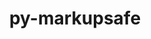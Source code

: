 ---
title: "py-markupsafe"
layout: cache
categories: [package, develop]
meta: {"compilers": ["apple-clang@16.0.0", "gcc@11.1.0", "gcc@11.4.0", "gcc@13.2.0", "intel-oneapi-compilers@2025.1.0"], "num_specs": 210, "num_specs_by_stack": {"data-vis-sdk": 11, "e4s": 56, "e4s-neoverse-v2": 11, "e4s-oneapi": 6, "e4s-rocm-external": 10, "hep": 11, "ml-darwin-aarch64-mps": 31, "ml-linux-aarch64-cpu": 41, "ml-linux-aarch64-cuda": 41, "ml-linux-x86_64-cpu": 41, "ml-linux-x86_64-cuda": 41, "ml-linux-x86_64-rocm": 31, "root": 210}, "oss": ["sequoia", "ubuntu20.04", "ubuntu22.04", "ubuntu24.04"], "platforms": ["darwin", "linux"], "stacks": ["data-vis-sdk", "e4s", "e4s-neoverse-v2", "e4s-oneapi", "e4s-rocm-external", "hep", "ml-darwin-aarch64-mps", "ml-linux-aarch64-cpu", "ml-linux-aarch64-cuda", "ml-linux-x86_64-cpu", "ml-linux-x86_64-cuda", "ml-linux-x86_64-rocm", "root"], "targets": ["aarch64", "neoverse_v2", "x86_64_v3"], "versions": ["2.1.3"]}
spec_details: [{"compiler": "gcc@11.4.0", "hash": "224thep3v773mjibxhs3lpdj3agbklrx", "os": "ubuntu22.04", "platform": "linux", "size": "-", "stacks": ["e4s-neoverse-v2", "root"], "target": "neoverse_v2", "variants": ["build_system=python_pip"], "versions": ["2.1.3"]}, {"compiler": "gcc@11.1.0", "hash": "2jwjsnuathxgr62hbeaunbtrkv5g4adb", "os": "ubuntu20.04", "platform": "linux", "size": "-", "stacks": ["data-vis-sdk", "root"], "target": "x86_64_v3", "variants": ["build_system=python_pip"], "versions": ["2.1.3"]}, {"compiler": "intel-oneapi-compilers@2025.1.0", "hash": "2qmpkh5tdq44lmvtic3qrk623e67roim", "os": "ubuntu22.04", "platform": "linux", "size": "-", "stacks": ["e4s-oneapi", "root"], "target": "x86_64_v3", "variants": ["build_system=python_pip"], "versions": ["2.1.3"]}, {"compiler": "gcc@11.4.0", "hash": "2smnhwb7oxgmlbcikeu6jq4okaecnqss", "os": "ubuntu22.04", "platform": "linux", "size": "-", "stacks": ["e4s", "root"], "target": "x86_64_v3", "variants": ["build_system=python_pip"], "versions": ["2.1.3"]}, {"compiler": "gcc@11.4.0", "hash": "2tjfme3p2w5k26lrys5h2haemuya656h", "os": "ubuntu22.04", "platform": "linux", "size": "-", "stacks": ["e4s", "root"], "target": "x86_64_v3", "variants": ["build_system=python_pip"], "versions": ["2.1.3"]}, {"compiler": "gcc@11.1.0", "hash": "2wsytorttp7riehgnyqlnzzu5m5zxsvt", "os": "ubuntu20.04", "platform": "linux", "size": "-", "stacks": ["data-vis-sdk", "root"], "target": "x86_64_v3", "variants": ["build_system=python_pip"], "versions": ["2.1.3"]}, {"compiler": "gcc@11.1.0", "hash": "2xg64vv3f6jr4kso3lqkwmxhwia4y7mu", "os": "ubuntu20.04", "platform": "linux", "size": "-", "stacks": ["data-vis-sdk", "root"], "target": "x86_64_v3", "variants": ["build_system=python_pip"], "versions": ["2.1.3"]}, {"compiler": "gcc@13.2.0", "hash": "32edgx5nroohrv2kzv5ujzmaf5s727yl", "os": "ubuntu24.04", "platform": "linux", "size": "-", "stacks": ["ml-linux-aarch64-cpu", "ml-linux-aarch64-cuda", "root"], "target": "aarch64", "variants": ["build_system=python_pip"], "versions": ["2.1.3"]}, {"compiler": "gcc@11.4.0", "hash": "36uw2ekklvt46s44zbnf6rwje6uk7po5", "os": "ubuntu22.04", "platform": "linux", "size": "-", "stacks": ["e4s", "e4s-rocm-external", "root"], "target": "x86_64_v3", "variants": ["build_system=python_pip"], "versions": ["2.1.3"]}, {"compiler": "gcc@11.4.0", "hash": "3gwygxxfvewhzlf3vx4aygtv6mr5xzgz", "os": "ubuntu22.04", "platform": "linux", "size": "-", "stacks": ["e4s", "root"], "target": "x86_64_v3", "variants": ["build_system=python_pip"], "versions": ["2.1.3"]}, {"compiler": "gcc@11.4.0", "hash": "3lzbd4ctjxuq6qaupppblnc574ztyncp", "os": "ubuntu22.04", "platform": "linux", "size": "-", "stacks": ["e4s", "root"], "target": "x86_64_v3", "variants": ["build_system=python_pip"], "versions": ["2.1.3"]}, {"compiler": "apple-clang@16.0.0", "hash": "3mhat65zjftvy2npe6ujkkzx3lshzoro", "os": "sequoia", "platform": "darwin", "size": "-", "stacks": ["ml-darwin-aarch64-mps", "root"], "target": "aarch64", "variants": ["build_system=python_pip"], "versions": ["2.1.3"]}, {"compiler": "gcc@13.2.0", "hash": "3o6fnu22y4smmvnj5mfzo4uabyrpbzap", "os": "ubuntu24.04", "platform": "linux", "size": "-", "stacks": ["ml-linux-aarch64-cpu", "ml-linux-aarch64-cuda", "root"], "target": "aarch64", "variants": ["build_system=python_pip"], "versions": ["2.1.3"]}, {"compiler": "apple-clang@16.0.0", "hash": "3pp5pdk37x3i4zg7ihwa4joazdrrlwrk", "os": "sequoia", "platform": "darwin", "size": "-", "stacks": ["ml-darwin-aarch64-mps", "root"], "target": "aarch64", "variants": ["build_system=python_pip"], "versions": ["2.1.3"]}, {"compiler": "gcc@13.2.0", "hash": "3rz67mzjninwptd4s4qqvejpbyitysln", "os": "ubuntu24.04", "platform": "linux", "size": "-", "stacks": ["ml-linux-x86_64-cpu", "ml-linux-x86_64-cuda", "root"], "target": "x86_64_v3", "variants": ["build_system=python_pip"], "versions": ["2.1.3"]}, {"compiler": "gcc@13.2.0", "hash": "3ss4qjdtqnj5chcsddes3zre5a5sv5fc", "os": "ubuntu24.04", "platform": "linux", "size": "-", "stacks": ["ml-linux-aarch64-cpu", "ml-linux-aarch64-cuda", "root"], "target": "aarch64", "variants": ["build_system=python_pip"], "versions": ["2.1.3"]}, {"compiler": "gcc@11.4.0", "hash": "3zhlrqcolokmtpqq4hwkyyyezum4wlfk", "os": "ubuntu22.04", "platform": "linux", "size": "-", "stacks": ["e4s", "root"], "target": "x86_64_v3", "variants": ["build_system=python_pip"], "versions": ["2.1.3"]}, {"compiler": "apple-clang@16.0.0", "hash": "4bshzfnqpvxtfmqjvyg63rzh5hihj4gq", "os": "sequoia", "platform": "darwin", "size": "-", "stacks": ["ml-darwin-aarch64-mps", "root"], "target": "aarch64", "variants": ["build_system=python_pip"], "versions": ["2.1.3"]}, {"compiler": "apple-clang@16.0.0", "hash": "4kq4s6ybheobqsqzujghvmjjd3up3ouh", "os": "sequoia", "platform": "darwin", "size": "-", "stacks": ["ml-darwin-aarch64-mps", "root"], "target": "aarch64", "variants": ["build_system=python_pip"], "versions": ["2.1.3"]}, {"compiler": "gcc@11.4.0", "hash": "4uujp75jvbt2rxfjh7lnncb32ltesjkp", "os": "ubuntu22.04", "platform": "linux", "size": "-", "stacks": ["e4s-neoverse-v2", "root"], "target": "neoverse_v2", "variants": ["build_system=python_pip"], "versions": ["2.1.3"]}, {"compiler": "gcc@13.2.0", "hash": "4z27ylufeuhilwyo3up2mwwdjws72hjc", "os": "ubuntu24.04", "platform": "linux", "size": "-", "stacks": ["ml-linux-x86_64-cpu", "ml-linux-x86_64-cuda", "ml-linux-x86_64-rocm", "root"], "target": "x86_64_v3", "variants": ["build_system=python_pip"], "versions": ["2.1.3"]}, {"compiler": "gcc@13.2.0", "hash": "4z54w7c2yxjzlureygv4mpsgqwaaelbw", "os": "ubuntu24.04", "platform": "linux", "size": "-", "stacks": ["ml-linux-aarch64-cpu", "ml-linux-aarch64-cuda", "root"], "target": "aarch64", "variants": ["build_system=python_pip"], "versions": ["2.1.3"]}, {"compiler": "gcc@13.2.0", "hash": "5kdcwdur76h74nmd4bcahmptbgw3szeq", "os": "ubuntu24.04", "platform": "linux", "size": "-", "stacks": ["ml-linux-x86_64-cpu", "ml-linux-x86_64-cuda", "ml-linux-x86_64-rocm", "root"], "target": "x86_64_v3", "variants": ["build_system=python_pip"], "versions": ["2.1.3"]}, {"compiler": "gcc@13.2.0", "hash": "5kqhjj7hvnguksmaeb66xpst2lv3dg7s", "os": "ubuntu24.04", "platform": "linux", "size": "-", "stacks": ["ml-linux-aarch64-cpu", "ml-linux-aarch64-cuda", "root"], "target": "aarch64", "variants": ["build_system=python_pip"], "versions": ["2.1.3"]}, {"compiler": "apple-clang@16.0.0", "hash": "5ri5iyyijwbncpnqojlcs527kfcszty7", "os": "sequoia", "platform": "darwin", "size": "-", "stacks": ["ml-darwin-aarch64-mps", "root"], "target": "aarch64", "variants": ["build_system=python_pip"], "versions": ["2.1.3"]}, {"compiler": "gcc@11.4.0", "hash": "5ss3yok6cadwppmlcywq56d4kmf4shkc", "os": "ubuntu22.04", "platform": "linux", "size": "-", "stacks": ["e4s", "root"], "target": "x86_64_v3", "variants": ["build_system=python_pip"], "versions": ["2.1.3"]}, {"compiler": "gcc@11.4.0", "hash": "5t5dxicsysbdh2cy33r7u33pt4n4jhjr", "os": "ubuntu22.04", "platform": "linux", "size": "-", "stacks": ["e4s", "root"], "target": "x86_64_v3", "variants": ["build_system=python_pip"], "versions": ["2.1.3"]}, {"compiler": "intel-oneapi-compilers@2025.1.0", "hash": "5vs7ljgvnjtvt6qaw352xs7bxfucghu4", "os": "ubuntu22.04", "platform": "linux", "size": "-", "stacks": ["e4s-oneapi", "root"], "target": "x86_64_v3", "variants": ["build_system=python_pip"], "versions": ["2.1.3"]}, {"compiler": "intel-oneapi-compilers@2025.1.0", "hash": "5wzpiiyg5vgr5wt4lxojajdcs6h5lgr6", "os": "ubuntu22.04", "platform": "linux", "size": "-", "stacks": ["e4s-oneapi", "root"], "target": "x86_64_v3", "variants": ["build_system=python_pip"], "versions": ["2.1.3"]}, {"compiler": "gcc@11.4.0", "hash": "62ednhokawaza6sylorcizdnta5wgy7f", "os": "ubuntu22.04", "platform": "linux", "size": "-", "stacks": ["e4s-neoverse-v2", "root"], "target": "neoverse_v2", "variants": ["build_system=python_pip"], "versions": ["2.1.3"]}, {"compiler": "gcc@11.4.0", "hash": "6csh7k4hcnckjnc6l4l5ebflapkhcm6v", "os": "ubuntu22.04", "platform": "linux", "size": "-", "stacks": ["e4s", "root"], "target": "x86_64_v3", "variants": ["build_system=python_pip"], "versions": ["2.1.3"]}, {"compiler": "gcc@13.2.0", "hash": "6gm4lajw6de7tpmaiwuyvcdnqcdqpkgd", "os": "ubuntu24.04", "platform": "linux", "size": "-", "stacks": ["ml-linux-x86_64-cpu", "ml-linux-x86_64-cuda", "root"], "target": "x86_64_v3", "variants": ["build_system=python_pip"], "versions": ["2.1.3"]}, {"compiler": "gcc@13.2.0", "hash": "6r7taran2kh226aocqlwgzvfiwci6bfu", "os": "ubuntu24.04", "platform": "linux", "size": "-", "stacks": ["ml-linux-aarch64-cpu", "ml-linux-aarch64-cuda", "root"], "target": "aarch64", "variants": ["build_system=python_pip"], "versions": ["2.1.3"]}, {"compiler": "apple-clang@16.0.0", "hash": "6toyd7vwrelkk45hkb53rengcbwknwtj", "os": "sequoia", "platform": "darwin", "size": "-", "stacks": ["ml-darwin-aarch64-mps", "root"], "target": "aarch64", "variants": ["build_system=python_pip"], "versions": ["2.1.3"]}, {"compiler": "gcc@13.2.0", "hash": "6yqoaulsy6rkanfmznk7f6ejta5kipow", "os": "ubuntu24.04", "platform": "linux", "size": "-", "stacks": ["ml-linux-x86_64-cpu", "ml-linux-x86_64-cuda", "ml-linux-x86_64-rocm", "root"], "target": "x86_64_v3", "variants": ["build_system=python_pip"], "versions": ["2.1.3"]}, {"compiler": "gcc@13.2.0", "hash": "72i6qoqqymwd3vligzi2doozn54t6erp", "os": "ubuntu24.04", "platform": "linux", "size": "-", "stacks": ["ml-linux-aarch64-cpu", "ml-linux-aarch64-cuda", "root"], "target": "aarch64", "variants": ["build_system=python_pip"], "versions": ["2.1.3"]}, {"compiler": "intel-oneapi-compilers@2025.1.0", "hash": "77dl33a2inczvbyr3hhfe7wkuhj7tmlq", "os": "ubuntu22.04", "platform": "linux", "size": "-", "stacks": ["e4s-oneapi", "root"], "target": "x86_64_v3", "variants": ["build_system=python_pip"], "versions": ["2.1.3"]}, {"compiler": "gcc@13.2.0", "hash": "7bbdkybogs4fczzhhbit7qotesqk23lb", "os": "ubuntu24.04", "platform": "linux", "size": "-", "stacks": ["ml-linux-x86_64-cpu", "ml-linux-x86_64-cuda", "ml-linux-x86_64-rocm", "root"], "target": "x86_64_v3", "variants": ["build_system=python_pip"], "versions": ["2.1.3"]}, {"compiler": "apple-clang@16.0.0", "hash": "7djwaf7sh2xtpfag2nvln4iv53kcagiv", "os": "sequoia", "platform": "darwin", "size": "-", "stacks": ["ml-darwin-aarch64-mps", "root"], "target": "aarch64", "variants": ["build_system=python_pip"], "versions": ["2.1.3"]}, {"compiler": "gcc@13.2.0", "hash": "7lmvxngzuxud3z7m4xkr2efnf63rmi6s", "os": "ubuntu24.04", "platform": "linux", "size": "-", "stacks": ["ml-linux-aarch64-cpu", "ml-linux-aarch64-cuda", "root"], "target": "aarch64", "variants": ["build_system=python_pip"], "versions": ["2.1.3"]}, {"compiler": "gcc@11.4.0", "hash": "ab62li365aio7we4mpd6li6l2o2cptei", "os": "ubuntu22.04", "platform": "linux", "size": "-", "stacks": ["e4s", "e4s-rocm-external", "root"], "target": "x86_64_v3", "variants": ["build_system=python_pip"], "versions": ["2.1.3"]}, {"compiler": "gcc@11.4.0", "hash": "adzixrwujvzmdpsifze2ez6twffb3hh5", "os": "ubuntu22.04", "platform": "linux", "size": "-", "stacks": ["e4s", "root"], "target": "x86_64_v3", "variants": ["build_system=python_pip"], "versions": ["2.1.3"]}, {"compiler": "gcc@13.2.0", "hash": "ahgpg3r765ahxbpzeanjr74o6cxtzuoj", "os": "ubuntu24.04", "platform": "linux", "size": "-", "stacks": ["ml-linux-x86_64-cpu", "ml-linux-x86_64-cuda", "ml-linux-x86_64-rocm", "root"], "target": "x86_64_v3", "variants": ["build_system=python_pip"], "versions": ["2.1.3"]}, {"compiler": "gcc@11.4.0", "hash": "al3mqyp5ksb34tnyf6eaxeujusruf4z5", "os": "ubuntu22.04", "platform": "linux", "size": "-", "stacks": ["hep", "root"], "target": "x86_64_v3", "variants": ["build_system=python_pip"], "versions": ["2.1.3"]}, {"compiler": "gcc@11.4.0", "hash": "anzh2lsx5jphmnwoynlqyraovpnsewmj", "os": "ubuntu22.04", "platform": "linux", "size": "-", "stacks": ["e4s", "root"], "target": "x86_64_v3", "variants": ["build_system=python_pip"], "versions": ["2.1.3"]}, {"compiler": "gcc@11.4.0", "hash": "bdo53cu6xo6nbyhyqra5hudvo5wwekid", "os": "ubuntu22.04", "platform": "linux", "size": "-", "stacks": ["e4s", "root"], "target": "x86_64_v3", "variants": ["build_system=python_pip"], "versions": ["2.1.3"]}, {"compiler": "gcc@13.2.0", "hash": "bkbfn65idwxvjcntjukqjuxhlui3k6yi", "os": "ubuntu24.04", "platform": "linux", "size": "-", "stacks": ["ml-linux-aarch64-cpu", "ml-linux-aarch64-cuda", "root"], "target": "aarch64", "variants": ["build_system=python_pip"], "versions": ["2.1.3"]}, {"compiler": "gcc@11.4.0", "hash": "bl2fk54cyacc53h6s54suzggykzfmnkm", "os": "ubuntu22.04", "platform": "linux", "size": "-", "stacks": ["e4s", "root"], "target": "x86_64_v3", "variants": ["build_system=python_pip"], "versions": ["2.1.3"]}, {"compiler": "gcc@11.4.0", "hash": "blchrlihuipjg4sp3g5gjpjqnlncysdg", "os": "ubuntu22.04", "platform": "linux", "size": "-", "stacks": ["e4s-neoverse-v2", "root"], "target": "neoverse_v2", "variants": ["build_system=python_pip"], "versions": ["2.1.3"]}, {"compiler": "gcc@11.4.0", "hash": "bsndo54knwzd4n2ktjmswqytfazfvh2h", "os": "ubuntu22.04", "platform": "linux", "size": "-", "stacks": ["e4s", "root"], "target": "x86_64_v3", "variants": ["build_system=python_pip"], "versions": ["2.1.3"]}, {"compiler": "gcc@13.2.0", "hash": "bszi5dplebuhkxtt4vukastp2skvmbvh", "os": "ubuntu24.04", "platform": "linux", "size": "-", "stacks": ["ml-linux-x86_64-cpu", "ml-linux-x86_64-cuda", "ml-linux-x86_64-rocm", "root"], "target": "x86_64_v3", "variants": ["build_system=python_pip"], "versions": ["2.1.3"]}, {"compiler": "gcc@11.4.0", "hash": "btjixfzifwmdpixx2quj2zff2hr7kzi6", "os": "ubuntu22.04", "platform": "linux", "size": "-", "stacks": ["e4s", "root"], "target": "x86_64_v3", "variants": ["build_system=python_pip"], "versions": ["2.1.3"]}, {"compiler": "gcc@13.2.0", "hash": "btni7sa44unqdxedxk4zxg27oyjt5d5j", "os": "ubuntu24.04", "platform": "linux", "size": "-", "stacks": ["ml-linux-x86_64-cpu", "ml-linux-x86_64-cuda", "ml-linux-x86_64-rocm", "root"], "target": "x86_64_v3", "variants": ["build_system=python_pip"], "versions": ["2.1.3"]}, {"compiler": "gcc@13.2.0", "hash": "btxrau5iippcd6mguneop2ko4yomufwl", "os": "ubuntu24.04", "platform": "linux", "size": "-", "stacks": ["ml-linux-aarch64-cpu", "ml-linux-aarch64-cuda", "root"], "target": "aarch64", "variants": ["build_system=python_pip"], "versions": ["2.1.3"]}, {"compiler": "gcc@11.4.0", "hash": "bvwmc472ulou3t23irftdnrxc2pp3eac", "os": "ubuntu22.04", "platform": "linux", "size": "-", "stacks": ["e4s", "e4s-rocm-external", "root"], "target": "x86_64_v3", "variants": ["build_system=python_pip"], "versions": ["2.1.3"]}, {"compiler": "gcc@11.4.0", "hash": "c7ycbm3c62fvrfvyabbseixs5djlqif4", "os": "ubuntu22.04", "platform": "linux", "size": "-", "stacks": ["e4s", "root"], "target": "x86_64_v3", "variants": ["build_system=python_pip"], "versions": ["2.1.3"]}, {"compiler": "apple-clang@16.0.0", "hash": "clb2yart6j2jsazacq73jv342pqvgdks", "os": "sequoia", "platform": "darwin", "size": "-", "stacks": ["ml-darwin-aarch64-mps", "root"], "target": "aarch64", "variants": ["build_system=python_pip"], "versions": ["2.1.3"]}, {"compiler": "gcc@11.4.0", "hash": "cnzng3lqcksrkhus47vmfxnu6xga7puw", "os": "ubuntu22.04", "platform": "linux", "size": "-", "stacks": ["e4s", "root"], "target": "x86_64_v3", "variants": ["build_system=python_pip"], "versions": ["2.1.3"]}, {"compiler": "gcc@11.4.0", "hash": "cx43cfx53b2rdrizvhfgvi6hvd27nf3e", "os": "ubuntu22.04", "platform": "linux", "size": "-", "stacks": ["e4s", "root"], "target": "x86_64_v3", "variants": ["build_system=python_pip"], "versions": ["2.1.3"]}, {"compiler": "gcc@13.2.0", "hash": "d2zwnzm3h365xjq4naxdqyzlhdywq3j7", "os": "ubuntu24.04", "platform": "linux", "size": "-", "stacks": ["ml-linux-aarch64-cpu", "ml-linux-aarch64-cuda", "root"], "target": "aarch64", "variants": ["build_system=python_pip"], "versions": ["2.1.3"]}, {"compiler": "gcc@11.4.0", "hash": "dnl7qvjf4nokh3djix4rgvvzgndwgvfj", "os": "ubuntu22.04", "platform": "linux", "size": "-", "stacks": ["e4s", "root"], "target": "x86_64_v3", "variants": ["build_system=python_pip"], "versions": ["2.1.3"]}, {"compiler": "gcc@13.2.0", "hash": "dw55lmzhkapyd4v3mvyiybp7amwqcsvv", "os": "ubuntu24.04", "platform": "linux", "size": "-", "stacks": ["ml-linux-aarch64-cpu", "ml-linux-aarch64-cuda", "root"], "target": "aarch64", "variants": ["build_system=python_pip"], "versions": ["2.1.3"]}, {"compiler": "gcc@13.2.0", "hash": "dx4f2wj6uamdinxugyfbv536ruwxqi5m", "os": "ubuntu24.04", "platform": "linux", "size": "-", "stacks": ["ml-linux-aarch64-cpu", "ml-linux-aarch64-cuda", "root"], "target": "aarch64", "variants": ["build_system=python_pip"], "versions": ["2.1.3"]}, {"compiler": "gcc@11.4.0", "hash": "e3paqowo3hzjho5lkb2cajqx7lrsncxi", "os": "ubuntu22.04", "platform": "linux", "size": "-", "stacks": ["e4s", "root"], "target": "x86_64_v3", "variants": ["build_system=python_pip"], "versions": ["2.1.3"]}, {"compiler": "gcc@13.2.0", "hash": "e45gq2nnfzol6oaihwjwyytntnuogwpk", "os": "ubuntu24.04", "platform": "linux", "size": "-", "stacks": ["ml-linux-x86_64-cpu", "ml-linux-x86_64-cuda", "ml-linux-x86_64-rocm", "root"], "target": "x86_64_v3", "variants": ["build_system=python_pip"], "versions": ["2.1.3"]}, {"compiler": "gcc@13.2.0", "hash": "e7gxddhjvtegwrbnem3jsgrc2g4653mo", "os": "ubuntu24.04", "platform": "linux", "size": "-", "stacks": ["ml-linux-x86_64-cpu", "ml-linux-x86_64-cuda", "root"], "target": "x86_64_v3", "variants": ["build_system=python_pip"], "versions": ["2.1.3"]}, {"compiler": "gcc@11.1.0", "hash": "eckhvjibg524pxxguivzyepays33oacy", "os": "ubuntu20.04", "platform": "linux", "size": "-", "stacks": ["data-vis-sdk", "root"], "target": "x86_64_v3", "variants": ["build_system=python_pip"], "versions": ["2.1.3"]}, {"compiler": "gcc@13.2.0", "hash": "eek7mwzc25tv7e5kd47aef73j4iq7jqx", "os": "ubuntu24.04", "platform": "linux", "size": "-", "stacks": ["ml-linux-x86_64-cpu", "ml-linux-x86_64-cuda", "ml-linux-x86_64-rocm", "root"], "target": "x86_64_v3", "variants": ["build_system=python_pip"], "versions": ["2.1.3"]}, {"compiler": "gcc@13.2.0", "hash": "ejumhdzeh45gfgfzn5m6d7v5ycw2fljv", "os": "ubuntu24.04", "platform": "linux", "size": "-", "stacks": ["ml-linux-x86_64-cpu", "ml-linux-x86_64-cuda", "ml-linux-x86_64-rocm", "root"], "target": "x86_64_v3", "variants": ["build_system=python_pip"], "versions": ["2.1.3"]}, {"compiler": "gcc@13.2.0", "hash": "epsixrifug4hhssnrvpdc27bzlllpsg2", "os": "ubuntu24.04", "platform": "linux", "size": "-", "stacks": ["ml-linux-x86_64-cpu", "ml-linux-x86_64-cuda", "ml-linux-x86_64-rocm", "root"], "target": "x86_64_v3", "variants": ["build_system=python_pip"], "versions": ["2.1.3"]}, {"compiler": "gcc@11.4.0", "hash": "fgwoixnyxmtknsmwoyxzndlqn6hchoy7", "os": "ubuntu22.04", "platform": "linux", "size": "-", "stacks": ["e4s", "root"], "target": "x86_64_v3", "variants": ["build_system=python_pip"], "versions": ["2.1.3"]}, {"compiler": "gcc@13.2.0", "hash": "fj6pv34mbcawoq55qcqabnd2q2e7z45f", "os": "ubuntu24.04", "platform": "linux", "size": "-", "stacks": ["ml-linux-aarch64-cpu", "ml-linux-aarch64-cuda", "root"], "target": "aarch64", "variants": ["build_system=python_pip"], "versions": ["2.1.3"]}, {"compiler": "apple-clang@16.0.0", "hash": "fjb2w2ib2x54ykecqsgv6vpshw4oo25i", "os": "sequoia", "platform": "darwin", "size": "-", "stacks": ["ml-darwin-aarch64-mps", "root"], "target": "aarch64", "variants": ["build_system=python_pip"], "versions": ["2.1.3"]}, {"compiler": "apple-clang@16.0.0", "hash": "fqtj25balpnkxwkbskiie5ad7nfwzxhn", "os": "sequoia", "platform": "darwin", "size": "-", "stacks": ["ml-darwin-aarch64-mps", "root"], "target": "aarch64", "variants": ["build_system=python_pip"], "versions": ["2.1.3"]}, {"compiler": "gcc@11.4.0", "hash": "fzkdp5vwczz3zdsrcty2vgbaby5i23r7", "os": "ubuntu22.04", "platform": "linux", "size": "-", "stacks": ["e4s", "root"], "target": "x86_64_v3", "variants": ["build_system=python_pip"], "versions": ["2.1.3"]}, {"compiler": "gcc@13.2.0", "hash": "fzku3ztilbx3utkrcr3ophyfzqjld5ur", "os": "ubuntu24.04", "platform": "linux", "size": "-", "stacks": ["ml-linux-aarch64-cpu", "ml-linux-aarch64-cuda", "root"], "target": "aarch64", "variants": ["build_system=python_pip"], "versions": ["2.1.3"]}, {"compiler": "gcc@11.4.0", "hash": "g2r4uqjnbedt5t5nnka5r436srynvzrl", "os": "ubuntu22.04", "platform": "linux", "size": "-", "stacks": ["e4s", "root"], "target": "x86_64_v3", "variants": ["build_system=python_pip"], "versions": ["2.1.3"]}, {"compiler": "gcc@11.1.0", "hash": "galaula2ozrf4vumq5c2vvm5yp7qemps", "os": "ubuntu20.04", "platform": "linux", "size": "-", "stacks": ["data-vis-sdk", "root"], "target": "x86_64_v3", "variants": ["build_system=python_pip"], "versions": ["2.1.3"]}, {"compiler": "gcc@11.4.0", "hash": "gfkj43mdcd22tv56q7owd7b2243vclqj", "os": "ubuntu22.04", "platform": "linux", "size": "-", "stacks": ["hep", "root"], "target": "x86_64_v3", "variants": ["build_system=python_pip"], "versions": ["2.1.3"]}, {"compiler": "gcc@13.2.0", "hash": "gnngh77f4grd3yuuvjzq23xigjzaxtwk", "os": "ubuntu24.04", "platform": "linux", "size": "-", "stacks": ["ml-linux-x86_64-cpu", "ml-linux-x86_64-cuda", "ml-linux-x86_64-rocm", "root"], "target": "x86_64_v3", "variants": ["build_system=python_pip"], "versions": ["2.1.3"]}, {"compiler": "gcc@11.4.0", "hash": "grdqarofe546w6rklybeuugagfaxzsyg", "os": "ubuntu22.04", "platform": "linux", "size": "-", "stacks": ["e4s", "root"], "target": "x86_64_v3", "variants": ["build_system=python_pip"], "versions": ["2.1.3"]}, {"compiler": "apple-clang@16.0.0", "hash": "gsc22kruiknjjkj4736gehcqwjoae6lj", "os": "sequoia", "platform": "darwin", "size": "-", "stacks": ["ml-darwin-aarch64-mps", "root"], "target": "aarch64", "variants": ["build_system=python_pip"], "versions": ["2.1.3"]}, {"compiler": "gcc@11.4.0", "hash": "gsx4nhb4cyimzze2xhgeg77u6nwyu5ci", "os": "ubuntu22.04", "platform": "linux", "size": "-", "stacks": ["e4s", "root"], "target": "x86_64_v3", "variants": ["build_system=python_pip"], "versions": ["2.1.3"]}, {"compiler": "apple-clang@16.0.0", "hash": "gx5ekezfikfkkgv4fccvbhpzydixavam", "os": "sequoia", "platform": "darwin", "size": "-", "stacks": ["ml-darwin-aarch64-mps", "root"], "target": "aarch64", "variants": ["build_system=python_pip"], "versions": ["2.1.3"]}, {"compiler": "apple-clang@16.0.0", "hash": "h4uyiv46w7tcux6hykr4uoptn2olcmbg", "os": "sequoia", "platform": "darwin", "size": "-", "stacks": ["ml-darwin-aarch64-mps", "root"], "target": "aarch64", "variants": ["build_system=python_pip"], "versions": ["2.1.3"]}, {"compiler": "gcc@11.4.0", "hash": "h53vbassupzjj5dpxtjhfbekqumeb33w", "os": "ubuntu22.04", "platform": "linux", "size": "-", "stacks": ["hep", "root"], "target": "x86_64_v3", "variants": ["build_system=python_pip"], "versions": ["2.1.3"]}, {"compiler": "gcc@13.2.0", "hash": "h6bl2nfrb6ts42chupoqzm7eibyhulf3", "os": "ubuntu24.04", "platform": "linux", "size": "-", "stacks": ["ml-linux-aarch64-cpu", "ml-linux-aarch64-cuda", "root"], "target": "aarch64", "variants": ["build_system=python_pip"], "versions": ["2.1.3"]}, {"compiler": "intel-oneapi-compilers@2025.1.0", "hash": "hc6tk4gpjwzkrv43tww2c2qlg4t5kj7d", "os": "ubuntu22.04", "platform": "linux", "size": "-", "stacks": ["e4s-oneapi", "root"], "target": "x86_64_v3", "variants": ["build_system=python_pip"], "versions": ["2.1.3"]}, {"compiler": "apple-clang@16.0.0", "hash": "hefv7jrkeqa6oetask24snxk4ir5zcuy", "os": "sequoia", "platform": "darwin", "size": "-", "stacks": ["ml-darwin-aarch64-mps", "root"], "target": "aarch64", "variants": ["build_system=python_pip"], "versions": ["2.1.3"]}, {"compiler": "gcc@11.1.0", "hash": "hg642gtfpz4274xqdtzuoqj6izfzquwk", "os": "ubuntu20.04", "platform": "linux", "size": "-", "stacks": ["data-vis-sdk", "root"], "target": "x86_64_v3", "variants": ["build_system=python_pip"], "versions": ["2.1.3"]}, {"compiler": "gcc@11.4.0", "hash": "hgfrg43vqrpsjiq6ttjhoilyag2wnxwb", "os": "ubuntu22.04", "platform": "linux", "size": "-", "stacks": ["e4s", "root"], "target": "x86_64_v3", "variants": ["build_system=python_pip"], "versions": ["2.1.3"]}, {"compiler": "gcc@11.4.0", "hash": "htf5twrq6kgywxaqhcfn5nfgizdmx54j", "os": "ubuntu22.04", "platform": "linux", "size": "-", "stacks": ["e4s", "e4s-rocm-external", "hep", "root"], "target": "x86_64_v3", "variants": ["build_system=python_pip"], "versions": ["2.1.3"]}, {"compiler": "gcc@11.4.0", "hash": "hujldjkjs46tn22n5xjssgrkxmssw4nd", "os": "ubuntu22.04", "platform": "linux", "size": "-", "stacks": ["e4s-neoverse-v2", "root"], "target": "neoverse_v2", "variants": ["build_system=python_pip"], "versions": ["2.1.3"]}, {"compiler": "gcc@13.2.0", "hash": "i3lsemgg6cph5laslxgdqivyerb2abta", "os": "ubuntu24.04", "platform": "linux", "size": "-", "stacks": ["ml-linux-x86_64-cpu", "ml-linux-x86_64-cuda", "ml-linux-x86_64-rocm", "root"], "target": "x86_64_v3", "variants": ["build_system=python_pip"], "versions": ["2.1.3"]}, {"compiler": "gcc@11.1.0", "hash": "i4n5q7i4mhv4v4wh2kq7ogexjshapoap", "os": "ubuntu20.04", "platform": "linux", "size": "-", "stacks": ["data-vis-sdk", "root"], "target": "x86_64_v3", "variants": ["build_system=python_pip"], "versions": ["2.1.3"]}, {"compiler": "gcc@13.2.0", "hash": "i7fit32wlqw44exn2xqtizbs2f756sba", "os": "ubuntu24.04", "platform": "linux", "size": "-", "stacks": ["ml-linux-x86_64-cpu", "ml-linux-x86_64-cuda", "root"], "target": "x86_64_v3", "variants": ["build_system=python_pip"], "versions": ["2.1.3"]}, {"compiler": "gcc@11.4.0", "hash": "i7zwxdftmlwzy2cogbnb6fdbmi5zafk3", "os": "ubuntu22.04", "platform": "linux", "size": "-", "stacks": ["e4s", "root"], "target": "x86_64_v3", "variants": ["build_system=python_pip"], "versions": ["2.1.3"]}, {"compiler": "gcc@11.4.0", "hash": "iaoeky6j457pwkcjnw6ymm3bmgy3a6lz", "os": "ubuntu22.04", "platform": "linux", "size": "-", "stacks": ["e4s-neoverse-v2", "root"], "target": "neoverse_v2", "variants": ["build_system=python_pip"], "versions": ["2.1.3"]}, {"compiler": "apple-clang@16.0.0", "hash": "iavj2zwhiklo2d747zybykkyjwegb5qg", "os": "sequoia", "platform": "darwin", "size": "-", "stacks": ["ml-darwin-aarch64-mps", "root"], "target": "aarch64", "variants": ["build_system=python_pip"], "versions": ["2.1.3"]}, {"compiler": "apple-clang@16.0.0", "hash": "iqbydpmgkja3xvvp46afcza5l4mmenhj", "os": "sequoia", "platform": "darwin", "size": "-", "stacks": ["ml-darwin-aarch64-mps", "root"], "target": "aarch64", "variants": ["build_system=python_pip"], "versions": ["2.1.3"]}, {"compiler": "gcc@11.4.0", "hash": "itlsptxekatrqjrwshs2jbvtuj4edlez", "os": "ubuntu22.04", "platform": "linux", "size": "-", "stacks": ["e4s", "root"], "target": "x86_64_v3", "variants": ["build_system=python_pip"], "versions": ["2.1.3"]}, {"compiler": "gcc@13.2.0", "hash": "itywndloafrme4ckcitnabzooa2bwg7p", "os": "ubuntu24.04", "platform": "linux", "size": "-", "stacks": ["ml-linux-aarch64-cpu", "ml-linux-aarch64-cuda", "root"], "target": "aarch64", "variants": ["build_system=python_pip"], "versions": ["2.1.3"]}, {"compiler": "gcc@11.4.0", "hash": "j3n7qmyr4megixf37outlh4dsyjgl7p6", "os": "ubuntu22.04", "platform": "linux", "size": "-", "stacks": ["e4s", "root"], "target": "x86_64_v3", "variants": ["build_system=python_pip"], "versions": ["2.1.3"]}, {"compiler": "gcc@11.4.0", "hash": "jia7ufijbfrnexvtpjkikgh6qods2l6j", "os": "ubuntu22.04", "platform": "linux", "size": "-", "stacks": ["e4s-neoverse-v2", "root"], "target": "neoverse_v2", "variants": ["build_system=python_pip"], "versions": ["2.1.3"]}, {"compiler": "apple-clang@16.0.0", "hash": "jjce7m6ewtys4xlzgkzgxakvgppzjvsg", "os": "sequoia", "platform": "darwin", "size": "-", "stacks": ["ml-darwin-aarch64-mps", "root"], "target": "aarch64", "variants": ["build_system=python_pip"], "versions": ["2.1.3"]}, {"compiler": "apple-clang@16.0.0", "hash": "jnuw6emvgifjmliowb6xte6wg6ahzp32", "os": "sequoia", "platform": "darwin", "size": "-", "stacks": ["ml-darwin-aarch64-mps", "root"], "target": "aarch64", "variants": ["build_system=python_pip"], "versions": ["2.1.3"]}, {"compiler": "gcc@13.2.0", "hash": "jqtppvu74cuyaa6myj3spwioefusohrn", "os": "ubuntu24.04", "platform": "linux", "size": "-", "stacks": ["ml-linux-aarch64-cpu", "ml-linux-aarch64-cuda", "root"], "target": "aarch64", "variants": ["build_system=python_pip"], "versions": ["2.1.3"]}, {"compiler": "gcc@13.2.0", "hash": "jqy4lmvosutdkkhcivsqob7pktrkzcpi", "os": "ubuntu24.04", "platform": "linux", "size": "-", "stacks": ["ml-linux-x86_64-cpu", "ml-linux-x86_64-cuda", "ml-linux-x86_64-rocm", "root"], "target": "x86_64_v3", "variants": ["build_system=python_pip"], "versions": ["2.1.3"]}, {"compiler": "gcc@11.4.0", "hash": "js2rvj32ytyspe4bhkotajfps5tbg6kj", "os": "ubuntu22.04", "platform": "linux", "size": "-", "stacks": ["hep", "root"], "target": "x86_64_v3", "variants": ["build_system=python_pip"], "versions": ["2.1.3"]}, {"compiler": "gcc@13.2.0", "hash": "juubo2bk4ksww4mt3ysne3x47ktjto2y", "os": "ubuntu24.04", "platform": "linux", "size": "-", "stacks": ["ml-linux-aarch64-cpu", "ml-linux-aarch64-cuda", "root"], "target": "aarch64", "variants": ["build_system=python_pip"], "versions": ["2.1.3"]}, {"compiler": "gcc@11.4.0", "hash": "k4f3d6uj2flcs2pobhwq6yf7qlap7enh", "os": "ubuntu22.04", "platform": "linux", "size": "-", "stacks": ["e4s", "root"], "target": "x86_64_v3", "variants": ["build_system=python_pip"], "versions": ["2.1.3"]}, {"compiler": "gcc@13.2.0", "hash": "kbsbdqh2r54r3uvztemswguf52ght6ul", "os": "ubuntu24.04", "platform": "linux", "size": "-", "stacks": ["ml-linux-x86_64-cpu", "ml-linux-x86_64-cuda", "root"], "target": "x86_64_v3", "variants": ["build_system=python_pip"], "versions": ["2.1.3"]}, {"compiler": "gcc@11.4.0", "hash": "koidoaj2jb3qcxup2geed3hvmjwuhr3j", "os": "ubuntu22.04", "platform": "linux", "size": "-", "stacks": ["e4s", "root"], "target": "x86_64_v3", "variants": ["build_system=python_pip"], "versions": ["2.1.3"]}, {"compiler": "gcc@11.4.0", "hash": "kpldwex6haeh5bopldbmg7rwkpnllrbm", "os": "ubuntu22.04", "platform": "linux", "size": "-", "stacks": ["e4s", "root"], "target": "x86_64_v3", "variants": ["build_system=python_pip"], "versions": ["2.1.3"]}, {"compiler": "gcc@13.2.0", "hash": "kt65xvkoq5bjtmwxn4yoz27g2536owen", "os": "ubuntu24.04", "platform": "linux", "size": "-", "stacks": ["ml-linux-aarch64-cpu", "ml-linux-aarch64-cuda", "root"], "target": "aarch64", "variants": ["build_system=python_pip"], "versions": ["2.1.3"]}, {"compiler": "gcc@11.4.0", "hash": "l4i4rypmrnvzkewsf6clbunuauoufd3c", "os": "ubuntu22.04", "platform": "linux", "size": "-", "stacks": ["e4s-neoverse-v2", "root"], "target": "neoverse_v2", "variants": ["build_system=python_pip"], "versions": ["2.1.3"]}, {"compiler": "gcc@13.2.0", "hash": "lhzkneub3642vkzo3o22umlucdqbu26g", "os": "ubuntu24.04", "platform": "linux", "size": "-", "stacks": ["ml-linux-aarch64-cpu", "ml-linux-aarch64-cuda", "root"], "target": "aarch64", "variants": ["build_system=python_pip"], "versions": ["2.1.3"]}, {"compiler": "apple-clang@16.0.0", "hash": "lsxychqfkrkzxg5wbowinm6uu7xjv6wy", "os": "sequoia", "platform": "darwin", "size": "-", "stacks": ["ml-darwin-aarch64-mps", "root"], "target": "aarch64", "variants": ["build_system=python_pip"], "versions": ["2.1.3"]}, {"compiler": "gcc@13.2.0", "hash": "lxx6kblz3rvywcqpdprpnyi4t6cvpvoc", "os": "ubuntu24.04", "platform": "linux", "size": "-", "stacks": ["ml-linux-aarch64-cpu", "ml-linux-aarch64-cuda", "root"], "target": "aarch64", "variants": ["build_system=python_pip"], "versions": ["2.1.3"]}, {"compiler": "gcc@13.2.0", "hash": "maoliwnmiv23jpphox3zxxhk2rqdz2bv", "os": "ubuntu24.04", "platform": "linux", "size": "-", "stacks": ["ml-linux-x86_64-cpu", "ml-linux-x86_64-cuda", "ml-linux-x86_64-rocm", "root"], "target": "x86_64_v3", "variants": ["build_system=python_pip"], "versions": ["2.1.3"]}, {"compiler": "apple-clang@16.0.0", "hash": "mbcwrrmzl6ns4sslbgrodhxm5nzp4e6g", "os": "sequoia", "platform": "darwin", "size": "-", "stacks": ["ml-darwin-aarch64-mps", "root"], "target": "aarch64", "variants": ["build_system=python_pip"], "versions": ["2.1.3"]}, {"compiler": "gcc@13.2.0", "hash": "mdw4ljci77xui2o5halv6nrsywxobqqa", "os": "ubuntu24.04", "platform": "linux", "size": "-", "stacks": ["ml-linux-x86_64-cpu", "ml-linux-x86_64-cuda", "root"], "target": "x86_64_v3", "variants": ["build_system=python_pip"], "versions": ["2.1.3"]}, {"compiler": "gcc@13.2.0", "hash": "mkdiku6hudpwaunca5sg5uv6vezqmh5m", "os": "ubuntu24.04", "platform": "linux", "size": "-", "stacks": ["ml-linux-x86_64-cpu", "ml-linux-x86_64-cuda", "ml-linux-x86_64-rocm", "root"], "target": "x86_64_v3", "variants": ["build_system=python_pip"], "versions": ["2.1.3"]}, {"compiler": "gcc@11.4.0", "hash": "mmhkc2xjai6m3tagfhvitu2odfhzmzyn", "os": "ubuntu22.04", "platform": "linux", "size": "-", "stacks": ["e4s", "e4s-rocm-external", "root"], "target": "x86_64_v3", "variants": ["build_system=python_pip"], "versions": ["2.1.3"]}, {"compiler": "gcc@13.2.0", "hash": "mxo4j5u5tdnmnvwiazbvepjqi4h46uvp", "os": "ubuntu24.04", "platform": "linux", "size": "-", "stacks": ["ml-linux-aarch64-cpu", "ml-linux-aarch64-cuda", "root"], "target": "aarch64", "variants": ["build_system=python_pip"], "versions": ["2.1.3"]}, {"compiler": "gcc@11.4.0", "hash": "nhqvqzveqnl66vob52b26yawzxukbiyx", "os": "ubuntu22.04", "platform": "linux", "size": "-", "stacks": ["e4s", "root"], "target": "x86_64_v3", "variants": ["build_system=python_pip"], "versions": ["2.1.3"]}, {"compiler": "gcc@11.4.0", "hash": "nnfjw5f2ewuflue7pmfaxjhv3imhzujl", "os": "ubuntu22.04", "platform": "linux", "size": "-", "stacks": ["e4s", "e4s-rocm-external", "root"], "target": "x86_64_v3", "variants": ["build_system=python_pip"], "versions": ["2.1.3"]}, {"compiler": "gcc@13.2.0", "hash": "nu5eyqkk37taofqjdseqzezx52x27jnp", "os": "ubuntu24.04", "platform": "linux", "size": "-", "stacks": ["ml-linux-aarch64-cpu", "ml-linux-aarch64-cuda", "root"], "target": "aarch64", "variants": ["build_system=python_pip"], "versions": ["2.1.3"]}, {"compiler": "gcc@13.2.0", "hash": "nyzqfdjtsi3m2ytr5hnpikhbzzte2j5c", "os": "ubuntu24.04", "platform": "linux", "size": "-", "stacks": ["ml-linux-aarch64-cpu", "ml-linux-aarch64-cuda", "root"], "target": "aarch64", "variants": ["build_system=python_pip"], "versions": ["2.1.3"]}, {"compiler": "gcc@11.4.0", "hash": "onn2y5lrxx2wlchjqdhaivqppy2w5hjf", "os": "ubuntu22.04", "platform": "linux", "size": "-", "stacks": ["e4s-neoverse-v2", "root"], "target": "neoverse_v2", "variants": ["build_system=python_pip"], "versions": ["2.1.3"]}, {"compiler": "gcc@13.2.0", "hash": "oui4dlditas4u3cjxj3erofafjjempkh", "os": "ubuntu24.04", "platform": "linux", "size": "-", "stacks": ["ml-linux-aarch64-cpu", "ml-linux-aarch64-cuda", "root"], "target": "aarch64", "variants": ["build_system=python_pip"], "versions": ["2.1.3"]}, {"compiler": "gcc@13.2.0", "hash": "p7sykyxsyye3tzer7sldo3cyb3rjtcr2", "os": "ubuntu24.04", "platform": "linux", "size": "-", "stacks": ["ml-linux-aarch64-cpu", "ml-linux-aarch64-cuda", "root"], "target": "aarch64", "variants": ["build_system=python_pip"], "versions": ["2.1.3"]}, {"compiler": "apple-clang@16.0.0", "hash": "pidupifaz3qp2ygnzyhv5qr3fulzr6d5", "os": "sequoia", "platform": "darwin", "size": "-", "stacks": ["ml-darwin-aarch64-mps", "root"], "target": "aarch64", "variants": ["build_system=python_pip"], "versions": ["2.1.3"]}, {"compiler": "gcc@11.1.0", "hash": "pjk4cijmxs22woma4aoo4lgqyjbrmte6", "os": "ubuntu20.04", "platform": "linux", "size": "-", "stacks": ["data-vis-sdk", "root"], "target": "x86_64_v3", "variants": ["build_system=python_pip"], "versions": ["2.1.3"]}, {"compiler": "gcc@13.2.0", "hash": "psszj7dtza5h2q57nnqq7cnhcrpypaix", "os": "ubuntu24.04", "platform": "linux", "size": "-", "stacks": ["ml-linux-aarch64-cpu", "ml-linux-aarch64-cuda", "root"], "target": "aarch64", "variants": ["build_system=python_pip"], "versions": ["2.1.3"]}, {"compiler": "gcc@11.4.0", "hash": "pucxdkir5wyyqapg2str3org4nxtqw7s", "os": "ubuntu22.04", "platform": "linux", "size": "-", "stacks": ["e4s", "e4s-rocm-external", "root"], "target": "x86_64_v3", "variants": ["build_system=python_pip"], "versions": ["2.1.3"]}, {"compiler": "gcc@13.2.0", "hash": "pugvvw3szmdd32oce7szcrq3zcl2yt3c", "os": "ubuntu24.04", "platform": "linux", "size": "-", "stacks": ["ml-linux-x86_64-cpu", "ml-linux-x86_64-cuda", "ml-linux-x86_64-rocm", "root"], "target": "x86_64_v3", "variants": ["build_system=python_pip"], "versions": ["2.1.3"]}, {"compiler": "gcc@11.4.0", "hash": "pxrdkfrgh4diiboon32tfx4sn5kviequ", "os": "ubuntu22.04", "platform": "linux", "size": "-", "stacks": ["e4s", "root"], "target": "x86_64_v3", "variants": ["build_system=python_pip"], "versions": ["2.1.3"]}, {"compiler": "gcc@11.4.0", "hash": "q5kjqtgd6kixhcmchdcdzb6d32imuhnw", "os": "ubuntu22.04", "platform": "linux", "size": "-", "stacks": ["hep", "root"], "target": "x86_64_v3", "variants": ["build_system=python_pip"], "versions": ["2.1.3"]}, {"compiler": "gcc@13.2.0", "hash": "qdlhu3jwfmbpsfovjrtx3fnpskhcttzb", "os": "ubuntu24.04", "platform": "linux", "size": "-", "stacks": ["ml-linux-x86_64-cpu", "ml-linux-x86_64-cuda", "ml-linux-x86_64-rocm", "root"], "target": "x86_64_v3", "variants": ["build_system=python_pip"], "versions": ["2.1.3"]}, {"compiler": "gcc@13.2.0", "hash": "qe2gqhtnsclnrcill3r3a7ttz5kwikt5", "os": "ubuntu24.04", "platform": "linux", "size": "-", "stacks": ["ml-linux-x86_64-cpu", "ml-linux-x86_64-cuda", "ml-linux-x86_64-rocm", "root"], "target": "x86_64_v3", "variants": ["build_system=python_pip"], "versions": ["2.1.3"]}, {"compiler": "gcc@13.2.0", "hash": "qhtdfdk5wbi5g6vu5klwq7xb7rt4gsk6", "os": "ubuntu24.04", "platform": "linux", "size": "-", "stacks": ["ml-linux-x86_64-rocm", "root"], "target": "x86_64_v3", "variants": ["build_system=python_pip"], "versions": ["2.1.3"]}, {"compiler": "gcc@11.4.0", "hash": "qmomk4s3dlhbgaapltgwj4lfrhrlkjp6", "os": "ubuntu22.04", "platform": "linux", "size": "-", "stacks": ["hep", "root"], "target": "x86_64_v3", "variants": ["build_system=python_pip"], "versions": ["2.1.3"]}, {"compiler": "gcc@13.2.0", "hash": "qolg4ys5oxhcbnyhhmzjudedo4qemb2d", "os": "ubuntu24.04", "platform": "linux", "size": "-", "stacks": ["ml-linux-aarch64-cpu", "ml-linux-aarch64-cuda", "root"], "target": "aarch64", "variants": ["build_system=python_pip"], "versions": ["2.1.3"]}, {"compiler": "gcc@11.4.0", "hash": "qsfyueav66fz4s7vdaimuwcvr3ab5kq4", "os": "ubuntu22.04", "platform": "linux", "size": "-", "stacks": ["hep", "root"], "target": "x86_64_v3", "variants": ["build_system=python_pip"], "versions": ["2.1.3"]}, {"compiler": "gcc@11.4.0", "hash": "r65g2oqogyt3gkizh3yyta6xqhh6vk36", "os": "ubuntu22.04", "platform": "linux", "size": "-", "stacks": ["e4s", "root"], "target": "x86_64_v3", "variants": ["build_system=python_pip"], "versions": ["2.1.3"]}, {"compiler": "gcc@13.2.0", "hash": "re7zszvaaobvczyqbyvms463jioixc3y", "os": "ubuntu24.04", "platform": "linux", "size": "-", "stacks": ["ml-linux-x86_64-cpu", "ml-linux-x86_64-cuda", "root"], "target": "x86_64_v3", "variants": ["build_system=python_pip"], "versions": ["2.1.3"]}, {"compiler": "gcc@13.2.0", "hash": "refpcdip7viae3qmq7h764kjdxdv2i3j", "os": "ubuntu24.04", "platform": "linux", "size": "-", "stacks": ["ml-linux-aarch64-cpu", "ml-linux-aarch64-cuda", "root"], "target": "aarch64", "variants": ["build_system=python_pip"], "versions": ["2.1.3"]}, {"compiler": "gcc@11.4.0", "hash": "rhyorbb6wgtan5zsacc4672dr3ofshi3", "os": "ubuntu22.04", "platform": "linux", "size": "-", "stacks": ["e4s", "root"], "target": "x86_64_v3", "variants": ["build_system=python_pip"], "versions": ["2.1.3"]}, {"compiler": "apple-clang@16.0.0", "hash": "rif56hypfcsjnl3s6tuxcuoklz3f6vmd", "os": "sequoia", "platform": "darwin", "size": "-", "stacks": ["ml-darwin-aarch64-mps", "root"], "target": "aarch64", "variants": ["build_system=python_pip"], "versions": ["2.1.3"]}, {"compiler": "gcc@11.4.0", "hash": "rnbmz3drlbsk6sw3eh7rocn2sl6fzjvv", "os": "ubuntu22.04", "platform": "linux", "size": "-", "stacks": ["e4s", "e4s-rocm-external", "root"], "target": "x86_64_v3", "variants": ["build_system=python_pip"], "versions": ["2.1.3"]}, {"compiler": "gcc@11.4.0", "hash": "rowi6fpa4tfctrdhtpiktoviur4ppq67", "os": "ubuntu22.04", "platform": "linux", "size": "-", "stacks": ["e4s", "root"], "target": "x86_64_v3", "variants": ["build_system=python_pip"], "versions": ["2.1.3"]}, {"compiler": "gcc@13.2.0", "hash": "rs425p2b4ucjddz6pkcehrnecanbxv7o", "os": "ubuntu24.04", "platform": "linux", "size": "-", "stacks": ["ml-linux-x86_64-cpu", "ml-linux-x86_64-cuda", "ml-linux-x86_64-rocm", "root"], "target": "x86_64_v3", "variants": ["build_system=python_pip"], "versions": ["2.1.3"]}, {"compiler": "gcc@13.2.0", "hash": "rsoa6wjicw4kr5oisi4aistrsmc77lcy", "os": "ubuntu24.04", "platform": "linux", "size": "-", "stacks": ["ml-linux-x86_64-cpu", "ml-linux-x86_64-cuda", "ml-linux-x86_64-rocm", "root"], "target": "x86_64_v3", "variants": ["build_system=python_pip"], "versions": ["2.1.3"]}, {"compiler": "gcc@11.4.0", "hash": "rv3tihiz3xjx7xlsbdtionirflvot4jg", "os": "ubuntu22.04", "platform": "linux", "size": "-", "stacks": ["e4s", "root"], "target": "x86_64_v3", "variants": ["build_system=python_pip"], "versions": ["2.1.3"]}, {"compiler": "gcc@13.2.0", "hash": "rw642ihom2kjcjbvcp34s6qem2hzw7yw", "os": "ubuntu24.04", "platform": "linux", "size": "-", "stacks": ["ml-linux-x86_64-cpu", "ml-linux-x86_64-cuda", "root"], "target": "x86_64_v3", "variants": ["build_system=python_pip"], "versions": ["2.1.3"]}, {"compiler": "gcc@13.2.0", "hash": "rwymhcc5yyzppgxkip7kiosdqm3tpcin", "os": "ubuntu24.04", "platform": "linux", "size": "-", "stacks": ["ml-linux-aarch64-cpu", "ml-linux-aarch64-cuda", "root"], "target": "aarch64", "variants": ["build_system=python_pip"], "versions": ["2.1.3"]}, {"compiler": "gcc@11.1.0", "hash": "rzqwu7eeloc6sbsn2u6vmjldhy4rqeli", "os": "ubuntu20.04", "platform": "linux", "size": "-", "stacks": ["data-vis-sdk", "root"], "target": "x86_64_v3", "variants": ["build_system=python_pip"], "versions": ["2.1.3"]}, {"compiler": "gcc@13.2.0", "hash": "s6ybgjr6unevnnvapp7lcvvkyt3brkuc", "os": "ubuntu24.04", "platform": "linux", "size": "-", "stacks": ["ml-linux-x86_64-cpu", "ml-linux-x86_64-cuda", "ml-linux-x86_64-rocm", "root"], "target": "x86_64_v3", "variants": ["build_system=python_pip"], "versions": ["2.1.3"]}, {"compiler": "apple-clang@16.0.0", "hash": "sago2thggrvrpz26uyjf37enso5ccwpg", "os": "sequoia", "platform": "darwin", "size": "-", "stacks": ["ml-darwin-aarch64-mps", "root"], "target": "aarch64", "variants": ["build_system=python_pip"], "versions": ["2.1.3"]}, {"compiler": "gcc@13.2.0", "hash": "se33tq7ildm65iibdkl263qz6gad4fg5", "os": "ubuntu24.04", "platform": "linux", "size": "-", "stacks": ["ml-linux-aarch64-cpu", "ml-linux-aarch64-cuda", "root"], "target": "aarch64", "variants": ["build_system=python_pip"], "versions": ["2.1.3"]}, {"compiler": "gcc@13.2.0", "hash": "sfvhzl3c54tzjyxwl4itvot5ivctnaji", "os": "ubuntu24.04", "platform": "linux", "size": "-", "stacks": ["ml-linux-aarch64-cpu", "ml-linux-aarch64-cuda", "root"], "target": "aarch64", "variants": ["build_system=python_pip"], "versions": ["2.1.3"]}, {"compiler": "apple-clang@16.0.0", "hash": "sjaa2px2zr4cppkhmwycxzzkgz6tnp2y", "os": "sequoia", "platform": "darwin", "size": "-", "stacks": ["ml-darwin-aarch64-mps", "root"], "target": "aarch64", "variants": ["build_system=python_pip"], "versions": ["2.1.3"]}, {"compiler": "gcc@11.4.0", "hash": "smb2ypk7i5gpqxkglcd6dzmgbizqyxpl", "os": "ubuntu22.04", "platform": "linux", "size": "-", "stacks": ["hep", "root"], "target": "x86_64_v3", "variants": ["build_system=python_pip"], "versions": ["2.1.3"]}, {"compiler": "gcc@13.2.0", "hash": "t6gjz64gzrehxdtmunphui6mdb4sdlkv", "os": "ubuntu24.04", "platform": "linux", "size": "-", "stacks": ["ml-linux-x86_64-cpu", "ml-linux-x86_64-cuda", "root"], "target": "x86_64_v3", "variants": ["build_system=python_pip"], "versions": ["2.1.3"]}, {"compiler": "gcc@11.4.0", "hash": "tbauoqvc4tje6x4cnyqfsf5zz2tn36iv", "os": "ubuntu22.04", "platform": "linux", "size": "-", "stacks": ["e4s-neoverse-v2", "root"], "target": "neoverse_v2", "variants": ["build_system=python_pip"], "versions": ["2.1.3"]}, {"compiler": "gcc@11.4.0", "hash": "tbrnbxro6m7vltnlfylbbyvjibnefro3", "os": "ubuntu22.04", "platform": "linux", "size": "-", "stacks": ["e4s", "root"], "target": "x86_64_v3", "variants": ["build_system=python_pip"], "versions": ["2.1.3"]}, {"compiler": "gcc@13.2.0", "hash": "tui3bxpw2bzqn4cotfwkfsjkxqwdi3tf", "os": "ubuntu24.04", "platform": "linux", "size": "-", "stacks": ["ml-linux-x86_64-cpu", "ml-linux-x86_64-cuda", "ml-linux-x86_64-rocm", "root"], "target": "x86_64_v3", "variants": ["build_system=python_pip"], "versions": ["2.1.3"]}, {"compiler": "gcc@11.4.0", "hash": "typd6aadtbtztxdh77gvga6bhyuzwi3h", "os": "ubuntu22.04", "platform": "linux", "size": "-", "stacks": ["e4s", "e4s-rocm-external", "root"], "target": "x86_64_v3", "variants": ["build_system=python_pip"], "versions": ["2.1.3"]}, {"compiler": "gcc@13.2.0", "hash": "u2sryflgd5qhacilubupcctbqjtlzj3e", "os": "ubuntu24.04", "platform": "linux", "size": "-", "stacks": ["ml-linux-aarch64-cpu", "ml-linux-aarch64-cuda", "root"], "target": "aarch64", "variants": ["build_system=python_pip"], "versions": ["2.1.3"]}, {"compiler": "gcc@11.4.0", "hash": "u3epvkp27rg75wlprqq6zg3z34bly3vt", "os": "ubuntu22.04", "platform": "linux", "size": "-", "stacks": ["e4s", "root"], "target": "x86_64_v3", "variants": ["build_system=python_pip"], "versions": ["2.1.3"]}, {"compiler": "gcc@13.2.0", "hash": "u43j2r6xbmln257v34iny3hyazrjr2mm", "os": "ubuntu24.04", "platform": "linux", "size": "-", "stacks": ["ml-linux-x86_64-cpu", "ml-linux-x86_64-cuda", "ml-linux-x86_64-rocm", "root"], "target": "x86_64_v3", "variants": ["build_system=python_pip"], "versions": ["2.1.3"]}, {"compiler": "intel-oneapi-compilers@2025.1.0", "hash": "u5kmvnqhcm43ptnthdpy5pxsb7meyddf", "os": "ubuntu22.04", "platform": "linux", "size": "-", "stacks": ["e4s-oneapi", "root"], "target": "x86_64_v3", "variants": ["build_system=python_pip"], "versions": ["2.1.3"]}, {"compiler": "gcc@11.4.0", "hash": "uixp7outmz7xqo75nafr7gj3z5jfapkc", "os": "ubuntu22.04", "platform": "linux", "size": "-", "stacks": ["hep", "root"], "target": "x86_64_v3", "variants": ["build_system=python_pip"], "versions": ["2.1.3"]}, {"compiler": "gcc@11.4.0", "hash": "ulhdxdyqzvfzn5n3ip6l7ifqfmpficpy", "os": "ubuntu22.04", "platform": "linux", "size": "-", "stacks": ["e4s", "root"], "target": "x86_64_v3", "variants": ["build_system=python_pip"], "versions": ["2.1.3"]}, {"compiler": "gcc@11.4.0", "hash": "uucabphu7stfflekb6377jotfin5pakf", "os": "ubuntu22.04", "platform": "linux", "size": "-", "stacks": ["e4s", "root"], "target": "x86_64_v3", "variants": ["build_system=python_pip"], "versions": ["2.1.3"]}, {"compiler": "gcc@13.2.0", "hash": "v3driit2q5sijorgi5q6t2afy4hlaahw", "os": "ubuntu24.04", "platform": "linux", "size": "-", "stacks": ["ml-linux-x86_64-cpu", "ml-linux-x86_64-cuda", "root"], "target": "x86_64_v3", "variants": ["build_system=python_pip"], "versions": ["2.1.3"]}, {"compiler": "gcc@13.2.0", "hash": "vjvtjpj2yop4usdzwb4ywnpx445ysywt", "os": "ubuntu24.04", "platform": "linux", "size": "-", "stacks": ["ml-linux-aarch64-cpu", "ml-linux-aarch64-cuda", "root"], "target": "aarch64", "variants": ["build_system=python_pip"], "versions": ["2.1.3"]}, {"compiler": "apple-clang@16.0.0", "hash": "vlhq3asatbcb6urut3dogxxvvegqypio", "os": "sequoia", "platform": "darwin", "size": "-", "stacks": ["ml-darwin-aarch64-mps", "root"], "target": "aarch64", "variants": ["build_system=python_pip"], "versions": ["2.1.3"]}, {"compiler": "gcc@11.4.0", "hash": "vt4zdm5vsji6kadn3khpgm5x4xzv7tid", "os": "ubuntu22.04", "platform": "linux", "size": "-", "stacks": ["e4s", "root"], "target": "x86_64_v3", "variants": ["build_system=python_pip"], "versions": ["2.1.3"]}, {"compiler": "gcc@13.2.0", "hash": "vzvghytywm6k4gwkopjl3v7djqhn67bl", "os": "ubuntu24.04", "platform": "linux", "size": "-", "stacks": ["ml-linux-x86_64-rocm", "root"], "target": "x86_64_v3", "variants": ["build_system=python_pip"], "versions": ["2.1.3"]}, {"compiler": "gcc@11.4.0", "hash": "wc2tgsglsai5mnq4dtncnclref6wjnch", "os": "ubuntu22.04", "platform": "linux", "size": "-", "stacks": ["hep", "root"], "target": "x86_64_v3", "variants": ["build_system=python_pip"], "versions": ["2.1.3"]}, {"compiler": "gcc@13.2.0", "hash": "wdtg2wso7v6usf53bav5f7xzeboaj646", "os": "ubuntu24.04", "platform": "linux", "size": "-", "stacks": ["ml-linux-x86_64-cpu", "ml-linux-x86_64-cuda", "ml-linux-x86_64-rocm", "root"], "target": "x86_64_v3", "variants": ["build_system=python_pip"], "versions": ["2.1.3"]}, {"compiler": "gcc@13.2.0", "hash": "wkioh2hoobln263zuka2qosrfv3a5ya6", "os": "ubuntu24.04", "platform": "linux", "size": "-", "stacks": ["ml-linux-aarch64-cpu", "ml-linux-aarch64-cuda", "root"], "target": "aarch64", "variants": ["build_system=python_pip"], "versions": ["2.1.3"]}, {"compiler": "gcc@13.2.0", "hash": "wln3b3zuqp3lk5tnnfyq6olmtitnngum", "os": "ubuntu24.04", "platform": "linux", "size": "-", "stacks": ["ml-linux-x86_64-cpu", "ml-linux-x86_64-cuda", "root"], "target": "x86_64_v3", "variants": ["build_system=python_pip"], "versions": ["2.1.3"]}, {"compiler": "gcc@13.2.0", "hash": "wrceainvdishplbzc3ffvyp32putpmqi", "os": "ubuntu24.04", "platform": "linux", "size": "-", "stacks": ["ml-linux-x86_64-cpu", "ml-linux-x86_64-cuda", "ml-linux-x86_64-rocm", "root"], "target": "x86_64_v3", "variants": ["build_system=python_pip"], "versions": ["2.1.3"]}, {"compiler": "apple-clang@16.0.0", "hash": "wsehs5gmjtgze37gvjcaktew45sogsjh", "os": "sequoia", "platform": "darwin", "size": "-", "stacks": ["ml-darwin-aarch64-mps", "root"], "target": "aarch64", "variants": ["build_system=python_pip"], "versions": ["2.1.3"]}, {"compiler": "gcc@13.2.0", "hash": "wwm3qu4axnkzgyshmlk53piirypxonp7", "os": "ubuntu24.04", "platform": "linux", "size": "-", "stacks": ["ml-linux-aarch64-cpu", "ml-linux-aarch64-cuda", "root"], "target": "aarch64", "variants": ["build_system=python_pip"], "versions": ["2.1.3"]}, {"compiler": "apple-clang@16.0.0", "hash": "wxajpdgcahrijv3ijjdg5cowpztklvbg", "os": "sequoia", "platform": "darwin", "size": "-", "stacks": ["ml-darwin-aarch64-mps", "root"], "target": "aarch64", "variants": ["build_system=python_pip"], "versions": ["2.1.3"]}, {"compiler": "apple-clang@16.0.0", "hash": "x4rrkvgkotetvbqmc7x7wxren665ojdh", "os": "sequoia", "platform": "darwin", "size": "-", "stacks": ["ml-darwin-aarch64-mps", "root"], "target": "aarch64", "variants": ["build_system=python_pip"], "versions": ["2.1.3"]}, {"compiler": "gcc@11.4.0", "hash": "xkdzyfkltqpgmd5xah5xrnkffduaehvb", "os": "ubuntu22.04", "platform": "linux", "size": "-", "stacks": ["e4s", "root"], "target": "x86_64_v3", "variants": ["build_system=python_pip"], "versions": ["2.1.3"]}, {"compiler": "gcc@11.4.0", "hash": "yg6m47y3bnj7byokmmndh3xdw7ytbe73", "os": "ubuntu22.04", "platform": "linux", "size": "-", "stacks": ["e4s-neoverse-v2", "root"], "target": "neoverse_v2", "variants": ["build_system=python_pip"], "versions": ["2.1.3"]}, {"compiler": "gcc@13.2.0", "hash": "yi4xufcvc2kuj2telqfmq6ywo6kr5h5c", "os": "ubuntu24.04", "platform": "linux", "size": "-", "stacks": ["ml-linux-x86_64-cpu", "ml-linux-x86_64-cuda", "root"], "target": "x86_64_v3", "variants": ["build_system=python_pip"], "versions": ["2.1.3"]}, {"compiler": "gcc@13.2.0", "hash": "yoikmqxiatssuw532cs4rnjcre6acggp", "os": "ubuntu24.04", "platform": "linux", "size": "-", "stacks": ["ml-linux-aarch64-cpu", "ml-linux-aarch64-cuda", "root"], "target": "aarch64", "variants": ["build_system=python_pip"], "versions": ["2.1.3"]}, {"compiler": "gcc@11.4.0", "hash": "yyyvrd6ujoyjl3o5nxrakkgp26wvvv4h", "os": "ubuntu22.04", "platform": "linux", "size": "-", "stacks": ["e4s", "root"], "target": "x86_64_v3", "variants": ["build_system=python_pip"], "versions": ["2.1.3"]}, {"compiler": "gcc@11.4.0", "hash": "z4oezqfv3aigg4aqmzqhbpp35tcyk7ki", "os": "ubuntu22.04", "platform": "linux", "size": "-", "stacks": ["e4s", "e4s-rocm-external", "root"], "target": "x86_64_v3", "variants": ["build_system=python_pip"], "versions": ["2.1.3"]}, {"compiler": "apple-clang@16.0.0", "hash": "z4orapr46hcr4wbpxb6lute5gye5fx6c", "os": "sequoia", "platform": "darwin", "size": "-", "stacks": ["ml-darwin-aarch64-mps", "root"], "target": "aarch64", "variants": ["build_system=python_pip"], "versions": ["2.1.3"]}, {"compiler": "gcc@11.1.0", "hash": "zeflhcosphvaoclgewtxxhrrn23ocqpu", "os": "ubuntu20.04", "platform": "linux", "size": "-", "stacks": ["data-vis-sdk", "root"], "target": "x86_64_v3", "variants": ["build_system=python_pip"], "versions": ["2.1.3"]}, {"compiler": "gcc@13.2.0", "hash": "zfbnuws6pkinbmwdaxt5blt2zup7bo35", "os": "ubuntu24.04", "platform": "linux", "size": "-", "stacks": ["ml-linux-x86_64-rocm", "root"], "target": "x86_64_v3", "variants": ["build_system=python_pip"], "versions": ["2.1.3"]}, {"compiler": "gcc@11.4.0", "hash": "zjh3wpjsya4lu62krl4f45cjnwxyhop2", "os": "ubuntu22.04", "platform": "linux", "size": "-", "stacks": ["e4s", "root"], "target": "x86_64_v3", "variants": ["build_system=python_pip"], "versions": ["2.1.3"]}, {"compiler": "gcc@11.1.0", "hash": "zlhitatwwodbobg66y2piqrcxfiw27kf", "os": "ubuntu20.04", "platform": "linux", "size": "-", "stacks": ["data-vis-sdk", "root"], "target": "x86_64_v3", "variants": ["build_system=python_pip"], "versions": ["2.1.3"]}, {"compiler": "apple-clang@16.0.0", "hash": "zlnv7zl4q3pr7bfnl373otbtmwazq3xa", "os": "sequoia", "platform": "darwin", "size": "-", "stacks": ["ml-darwin-aarch64-mps", "root"], "target": "aarch64", "variants": ["build_system=python_pip"], "versions": ["2.1.3"]}, {"compiler": "gcc@13.2.0", "hash": "zpnwz7d4m2f7jx6jsvomeufq2m4i5vjq", "os": "ubuntu24.04", "platform": "linux", "size": "-", "stacks": ["ml-linux-aarch64-cpu", "ml-linux-aarch64-cuda", "root"], "target": "aarch64", "variants": ["build_system=python_pip"], "versions": ["2.1.3"]}, {"compiler": "gcc@11.4.0", "hash": "zt3znbj5d5ypmx3fgkcsynuog3l6k2nn", "os": "ubuntu22.04", "platform": "linux", "size": "-", "stacks": ["e4s", "root"], "target": "x86_64_v3", "variants": ["build_system=python_pip"], "versions": ["2.1.3"]}, {"compiler": "gcc@13.2.0", "hash": "zuv4z72xxa5okdqylobp3ys65wzwrn7s", "os": "ubuntu24.04", "platform": "linux", "size": "-", "stacks": ["ml-linux-x86_64-cpu", "ml-linux-x86_64-cuda", "root"], "target": "x86_64_v3", "variants": ["build_system=python_pip"], "versions": ["2.1.3"]}, {"compiler": "gcc@13.2.0", "hash": "zv5z54yrgbmd76vbstcbq62kwv52a6ww", "os": "ubuntu24.04", "platform": "linux", "size": "-", "stacks": ["ml-linux-aarch64-cpu", "ml-linux-aarch64-cuda", "root"], "target": "aarch64", "variants": ["build_system=python_pip"], "versions": ["2.1.3"]}, {"compiler": "gcc@13.2.0", "hash": "zv7oxvu7vd4tuqmwtknpbbxxf5ojpuln", "os": "ubuntu24.04", "platform": "linux", "size": "-", "stacks": ["ml-linux-x86_64-cpu", "ml-linux-x86_64-cuda", "ml-linux-x86_64-rocm", "root"], "target": "x86_64_v3", "variants": ["build_system=python_pip"], "versions": ["2.1.3"]}, {"compiler": "gcc@13.2.0", "hash": "zvlyl7cjm22cdvy6oq4tvf7xiw2upkba", "os": "ubuntu24.04", "platform": "linux", "size": "-", "stacks": ["ml-linux-x86_64-cpu", "ml-linux-x86_64-cuda", "ml-linux-x86_64-rocm", "root"], "target": "x86_64_v3", "variants": ["build_system=python_pip"], "versions": ["2.1.3"]}, {"compiler": "gcc@13.2.0", "hash": "zvmzfbneogehq4r4g5n6j347jlrtsiud", "os": "ubuntu24.04", "platform": "linux", "size": "-", "stacks": ["ml-linux-aarch64-cpu", "ml-linux-aarch64-cuda", "root"], "target": "aarch64", "variants": ["build_system=python_pip"], "versions": ["2.1.3"]}, {"compiler": "apple-clang@16.0.0", "hash": "zxrxdq6xt4ox57lssipzi2sd44stxt7h", "os": "sequoia", "platform": "darwin", "size": "-", "stacks": ["ml-darwin-aarch64-mps", "root"], "target": "aarch64", "variants": ["build_system=python_pip"], "versions": ["2.1.3"]}]
---